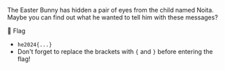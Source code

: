 The Easter Bunny has hidden a pair of eyes from the child named Noita. Maybe you can find out what he wanted to tell him with these messages?

🚩 Flag
- `he2024{...}`
- Don't forget to replace the brackets with `{` and `}` before entering the flag!
